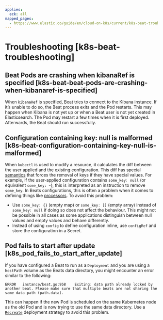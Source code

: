 ```yaml
---
applies:
  eck: all
mapped_pages:
  - https://www.elastic.co/guide/en/cloud-on-k8s/current/k8s-beat-troubleshooting.html
---
```


# Troubleshooting [k8s-beat-troubleshooting]

## Beat Pods are crashing when kibanaRef is specified [k8s-beat-beat-pods-are-crashing-when-kibanaref-is-specified]

When `kibanaRef` is specified, Beat tries to connect to the Kibana instance. If it’s unable to do so, the Beat process exits and the Pod restarts. This may happen when Kibana is not yet up or when a Beat user is not yet created in Elasticsearch. The Pod may restart a few times when it is first deployed. Afterwards, the Beat should run successfully.


## Configuration containing key: null is malformed [k8s-beat-configuration-containing-key-null-is-malformed]

When `kubectl` is used to modify a resource, it calculates the diff between the user applied and the existing configuration. This diff has special  [semantics](https://tools.ietf.org/html/rfc7396#section-1) that forces the removal of keys if they have special values. For example, if the user-applied configuration contains `some_key: null` (or equivalent `some_key: ~`), this is interpreted as an instruction to remove `some_key`. In Beats configurations, this is often a problem when it comes to defining things like [processors](https://www.elastic.co/guide/en/beats/filebeat/current/add-cloud-metadata.html). To avoid this problem:

* Use `some_key: {}` (empty map) or `some_key: []` (empty array) instead of `some_key: null` if doing so does not affect the behaviour. This might not be possible in all cases as some applications distinguish between null values and empty values and behave differently.
* Instead of using `config` to define configuration inline, use `configRef` and store the configuration in a Secret.


## Pod fails to start after update [k8s_pod_fails_to_start_after_update]

If you have configured a Beat to run as a `Deployment` and you are using a `hostPath` volume as the Beats data directory, you might encounter an error similar to the following:

```shell script
ERROR   instance/beat.go:958    Exiting: data path already locked by another beat. Please make sure that multiple beats are not sharing the same data path (path.data).
```

This can happen if the new Pod is scheduled on the same Kubernetes node as the old Pod and is now trying to use the same data directory. Use a [`Recreate`](https://www.elastic.co/guide/en/cloud-on-k8s/current/k8s-beat-configuration.html#k8s-beat-chose-the-deployment-model) deployment strategy to avoid this problem.


